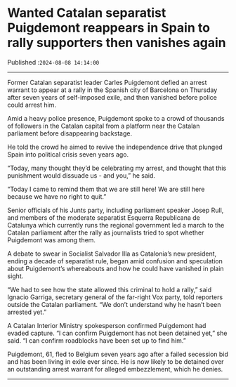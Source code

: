 # Wanted Catalan separatist Puigdemont reappears in Spain to rally supporters then vanishes again

Published :`2024-08-08 14:14:00`

---

Former Catalan separatist leader Carles Puigdemont defied an arrest warrant to appear at a rally in the Spanish city of Barcelona on Thursday after seven years of self-imposed exile, and then vanished before police could arrest him.

Amid a heavy police presence, Puigdemont spoke to a crowd of thousands of followers in the Catalan capital from a platform near the Catalan parliament before disappearing backstage.

He told the crowd he aimed to revive the independence drive that plunged Spain into political crisis seven years ago.

“Today, many thought they’d be celebrating my arrest, and thought that this punishment would dissuade us - and you,” he said.

“Today I came to remind them that we are still here! We are still here because we have no right to quit.”

Senior officials of his Junts party, including parliament speaker Josep Rull, and members of the moderate separatist Esquerra Republicana de Catalunya which currently runs the regional government led a march to the Catalan parliament after the rally as journalists tried to spot whether Puigdemont was among them.

A debate to swear in Socialist Salvador Illa as Catalonia’s new president, ending a decade of separatist rule, began amid confusion and speculation about Puigdemont’s whereabouts and how he could have vanished in plain sight.

“We had to see how the state allowed this criminal to hold a rally,” said Ignacio Garriga, secretary general of the far-right Vox party, told reporters outside the Catalan parliament. “We don’t understand why he hasn’t been arrested yet.”

A Catalan Interior Ministry spokesperson confirmed Puigdemont had evaded capture. “I can confirm Puigdemont has not been detained yet,” she said. “I can confirm roadblocks have been set up to find him.”

Puigdemont, 61, fled to Belgium seven years ago after a failed secession bid and has been living in exile ever since. He is now likely to be detained over an outstanding arrest warrant for alleged embezzlement, which he denies.

---

